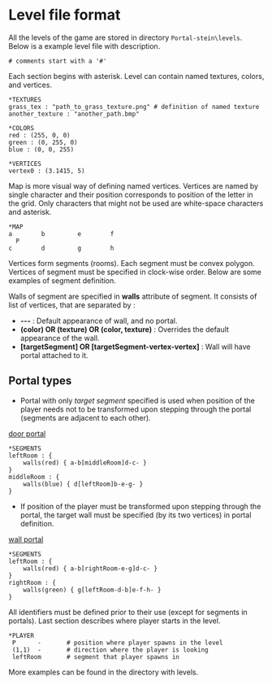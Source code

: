 Level file format
==============

All the levels of the game are stored in directory `Portal-stein\levels`.
Below is a example level file with description.

    # comments start with a '#'

Each section begins with asterisk.  Level can contain named textures, colors, and vertices.

    *TEXTURES
    grass_tex : "path_to_grass_texture.png" # definition of named texture
    another_texture : "another_path.bmp"

    *COLORS
    red : (255, 0, 0)
    green : (0, 255, 0)
    blue : (0, 0, 255)

    *VERTICES
    vertex0 : (3.1415, 5)

Map is more visual way of defining named vertices. Vertices are named by single character and their position corresponds to position of the letter in the grid. Only characters that might not be used are white-space characters and asterisk.

    *MAP
    a        b         e        f
      P
    c        d         g        h
    
Vertices form segments (rooms). Each segment must be convex polygon. Vertices of segment must be specified in clock-wise order. Below are some examples of segment definition.

Walls of segment are specified in **walls** attribute of segment. It consists of list of vertices, that are separated by :

- **---** : Default appearance of wall, and no portal.
- **(color) OR (texture) OR (color, texture)** : Overrides the default appearance of the wall.
- **[targetSegment] OR [targetSegment-vertex-vertex]** : Wall will have portal attached to it.

Portal types
-----------------
- Portal with only *target segment* specified is used when position of the player needs not to be transformed upon stepping through the portal (segments are adjacent to each other).

 [door portal](portal01.png) 

    *SEGMENTS
    leftRoom : {
	    walls(red) { a-b[middleRoom]d-c- }
    }
    middleRoom : {
	    walls(blue) { d[leftRoom]b-e-g- }
    }

- If position of the player must be transformed upon stepping through the portal, the target wall must be specified (by its two vertices) in portal definition.

 [wall portal](portal02.png) 

    *SEGMENTS
    leftRoom : {
	    walls(red) { a-b[rightRoom-e-g]d-c- }
    }
    rightRoom : {
	    walls(green) { g[leftRoom-d-b]e-f-h- }
    }
     
All identifiers must be defined prior to their use (except for segments in portals).
  Last section describes where player starts in the level.

    *PLAYER
     P      -       # position where player spawns in the level
     (1,1)  -       # direction where the player is looking
     leftRoom       # segment that player spawns in
More examples can be found in the directory with levels.

